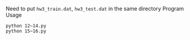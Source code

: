 Need to put `hw3_train.dat`, `hw3_test.dat` in the same directory
Program Usage
```
python 12~14.py
python 15~16.py
```
